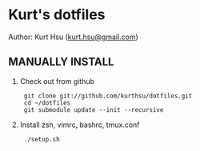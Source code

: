 Kurt's dotfiles
============
Author: Kurt Hsu (kurt.hsu@gmail.com)

MANUALLY INSTALL
----------------

1. Check out from github

        git clone git://github.com/kurthsu/dotfiles.git
        cd ~/dotfiles
        git submodule update --init --recursive

2. Install zsh, vimrc, bashrc, tmux.conf

        ./setup.sh

